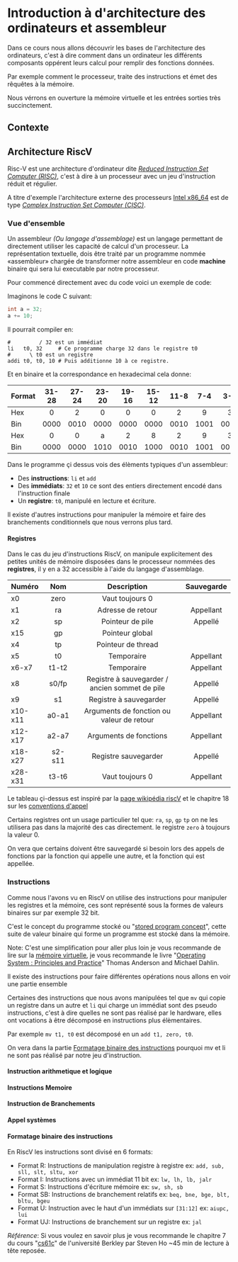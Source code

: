 # Introduction à d'architecture des ordinateurs et assembleur

Dans ce cours nous allons découvrir les bases de l'architecture des ordinateurs,
c'est à dire comment dans un ordinateur les différents composants oppérent leurs
calcul pour remplir des fonctions données.

Par exemple comment le processeur, traite des instructions et émet des rêquêtes à la mémoire.

Nous vérrons en ouverture la mémoire virtuelle et les entrées sorties très succinctement.

## Contexte

## Architecture RiscV

Risc-V est une architecture d'ordinateur dite [_Reduced Instruction Set Computer (RISC)_](https://fr.wikipedia.org/wiki/RISC-V),
c'est à dire à un processeur avec un jeu d'instruction réduit et régulier.

A titre d'exemple l'architecture externe des processeurs [Intel x86_64](https://en.wikipedia.org/wiki/X86-64) est de type
[_Complex Instruction Set Computer (CISC)_](https://en.wikipedia.org/wiki/Complex_instruction_set_computer).

### Vue d'ensemble

Un assembleur *(Ou langage d'assemblage)* est un langage permettant de
directement utiliser les capacité de calcul d'un processeur.
La représentation textuelle, dois être traité par un programme nommée «assembleur» chargée de
transformer notre assembleur en code **machine** binaire qui sera lui executable par notre processeur.

Pour commencé directement avec du code voici un exemple de code:

Imaginons le code C suivant:

```c
int a = 32;
a += 10;
```

Il pourrait compiler en:

```assembly
#         / 32 est un immédiat
li   t0, 32     # Ce programme charge 32 dans le registre t0
#      \ t0 est un registre
addi t0, t0, 10 # Puis additionne 10 à ce registre.
```

Et en binaire et la correspondance en hexadecimal cela donne:

| Format | 31-28| 27-24| 23-20| 19-16| 15-12| 11-8 | 7-4 | 3-0 |
|:-------|:----:|:----:|:----:|:----:|:----:|:----:|:---:|:---:|
| Hex    | 0    | 2    | 0    | 0    | 0    | 2    | 9   | 3   |
| Bin    | 0000 | 0010 | 0000 | 0000 | 0000 | 0010 | 1001| 0011|
| Hex    | 0    | 0    | a    | 2    | 8    | 2    | 9   | 3   |
| Bin    | 0000 | 0000 | 1010 | 0010 | 1000 | 0010 | 1001| 0011|

Dans le programme çi dessus vois des élèments typiques d'un assembleur:

- Des **instructions**: `li` et `add`
- Des **immédiats**: `32` et `10` ce sont des entiers directement encodé dans l'instruction finale
- Un **registre**: `t0`, manipulé en lecture et écriture.

Il existe d'autres instructions pour manipuler la mémoire et faire des branchements conditionnels
que nous verrons plus tard.

#### Registres

Dans le cas du jeu d'instructions RiscV, on manipule explicitement des petites unités de mémoire
disposées dans le processeur nommées des **registres**, il y en a 32 accessible à l'aide du langage
d'assemblage.

| Numéro | Nom | Description | Sauvegarde |
|:-------|:---:|:-----------:|:----------:|
| x0      | zero   | Vaut toujours 0    |           |
| x1      | ra     | Adresse de retour  | Appellant |
| x2      | sp     | Pointeur de pile   | Appellé   |
| x15     | gp     | Pointeur global    |           |
| x4      | tp     | Pointeur de thread |           |
| x5      | t0     | Temporaire         | Appellant |
| x6-x7   | t1-t2  | Temporaire         | Appellant |
| x8      | s0/fp  | Registre à sauvegarder / ancien sommet de pile | Appellé |
| x9      | s1     | Registre à sauvegarder | Appellé |
| x10-x11 | a0-a1  | Arguments de fonction ou valeur de retour | Appellant |
| x12-x17 | a2-a7  | Arguments de fonctions  | Appellant |
| x18-x27 | s2-s11 | Registre sauvegarder    | Appellé   |
| x28-x31 | t3-t6  | Vaut toujours 0         | Appellant |

Le tableau çi-dessus est inspiré par la [page wikipédia riscV](https://en.wikipedia.org/wiki/RISC-V)
et le chapitre 18 sur les [conventions d'appel](https://riscv.org/wp-content/uploads/2015/01/riscv-calling.pdf)

Certains registres ont un usage particulier tel que: `ra`, `sp`, `gp` `tp` on ne les utilisera pas dans la majorité des cas directement. le registre `zero` à toujours la valeur 0.

On vera que certains doivent être sauvegardé si besoin lors des appels de fonctions par la fonction qui appelle une autre,
et la fonction qui est appellée.

### Instructions

<!-- Schema? -->
Comme nous l'avons vu en RiscV on utilise des instructions pour manipuler les registres et la mémoire,
ces sont représenté sous la formes de valeurs binaires sur par exemple 32 bit.

C'est le concept du programme stocké ou "[stored program concept](https://en.wikipedia.org/wiki/Stored-program_computer)",
cette suite de valeur binaire qui forme un programme est stocké dans la mémoire.

Note: C'est une simplification pour aller plus loin je vous recommande de lire sur la [mémoire virtuelle](https://en.wikipedia.org/wiki/Virtual_memory), je vous recommande le livre "[Operating System : Principles and Practice](http://ospp.cs.washington.edu/index.html)"
Thomas Anderson and Michael Dahlin.

Il existe des instructions pour faire différentes opérations nous allons en voir une partie ensemble

Certaines des instructions que nous avons manipulées tel que `mv` qui copie un registre dans un autre et `li` qui charge
un immédiat sont des pseudo instructions, c'est à dire quelles ne sont pas réalisé par le hardware,
elles ont vocations à être décomposé en instructions plus élèmentaires.

Par exemple  `mv t1, t0` est décomposé en un `add t1, zero, t0`.

On vera dans la partie [Formatage binaire des instructions]() pourquoi mv et li ne sont pas réalisé par notre jeu d'instruction.

#### Instruction arithmetique et logique

#### Instructions Memoire

#### Instruction de Branchements

#### Appel systèmes

#### Formatage binaire des instructions

En RiscV les instructions sont divisé en 6 formats:

- Format R: Instructions de manipulation registre à registre ex: `add, sub, sll, slt, sltu, xor`
- Format I: Instructions avec un immédiat 11 bit ex: `lw, lh, lb, jalr`
- Format S: Instructions d'écriture mémoire ex: `sw, sh, sb`
- Format SB: Instructions de branchement relatifs ex: `beq, bne, bge, blt, bltu, bgeu`
- Format U: Instruction avec le haut d'un immédiats sur `[31:12]` ex: `aiupc, lui`
- Format UJ: Instructions de branchement sur un registre ex: `jal`

_Référence_: Si vous voulez en savoir plus je vous recommande le chapitre 7 du cours "[cs61c](https://inst.eecs.berkeley.edu/~cs61c/resources/su18_lec/Lecture7.pdf)" de l'université Berkley par Steven Ho ~45 min de lecture à tête reposée.
